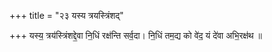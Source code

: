 +++
title = "२३ यस्य त्रयस्त्रिंशद्"

+++
यस्य॒ त्रय॑स्त्रिंशद्दे॒वा नि॒धिं रक्ष॑न्ति सर्व॒दा। नि॒धिं तम॒द्य को वे॑द॒ यं दे॑वा अभि॒रक्ष॑थ ॥